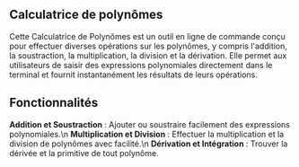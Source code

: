 ## Calculatrice de polynômes
Cette Calculatrice de Polynômes est un outil en ligne de commande conçu pour effectuer diverses opérations sur les polynômes, y compris l'addition, la soustraction, la multiplication, la division et la dérivation. Elle permet aux utilisateurs de saisir des expressions polynomiales directement dans le terminal et fournit instantanément les résultats de leurs opérations.
## Fonctionnalités
**Addition et Soustraction** : Ajouter ou soustraire facilement des expressions polynomiales.\n
**Multiplication et Division** : Effectuer la multiplication et la division de polynômes avec facilité.\n
**Dérivation et Intégration** : Trouver la dérivée et la primitive de tout polynôme.

